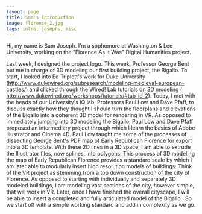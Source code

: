 ```yaml
---
layout: page
title: Sam's Introduction
image: florence_2.jpg
tags: intro, josephs, misc
---
```

Hi, my name is Sam Joseph.
I'm a sophomore at Washington & Lee University, working on the "Florence As It Was" Digital Humanities project.
<!--more-->
Last week, I designed the project logo.
This week, Professor George Bent put me in charge of 3D modeling our first building project, the Bigallo.
To start, I looked into Ed Triplett's work for Duke University (http://www.dukewired.org/subresearch/modeling-medieval-european-castles/) and clicked through the Wired! Lab tutorials on 3D modeling ( http://www.dukewired.org/workshops/tutorials/#tab-id-2).
Today, I met with the heads of our University's IQ lab, Professors Paul Low and Dave Pfaff, to discuss exactly how they thought I should turn the floorplans and elevations of the Bigallo into a coherent 3D model for rendering in VR.
As opposed to immediately jumping into 3D modeling the Bigallo, Paul Low and Dave Pfaff proposed an intermediary project through which I learn the basics of Adobe Illustrator and Cinema 4D.
Paul Low taught me some of the processes of dissecting George Bent's PDF map of Early Republican Florence for export into a 3D template.
With these 2D lines in a 3D space, I am able to extrude the Illustrator files, now splines, into polygons.
This process of 3D modeling the map of Early Republican Florence provides a standard scale by which I am later able to modularly insert high resolution models of buildings.
Think of the VR project as stemming from a top down construction of the city of Florence. As opposed to starting with individually and separately 3D modeled buildings, I am modeling vast sections of the city, however simple, that will work in VR. Later, once I have finished the overall cityscape, I will be able to insert a completed and fully articulated model of the Bigallo. 
So we start off with a simple working standard and add in complexity as we go.
